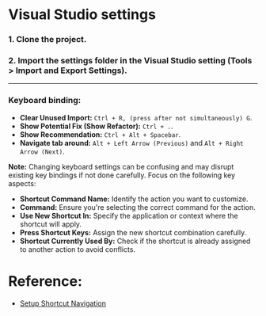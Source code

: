 # Visual Studio settings

### 1. Clone the project.

### 2. Import the settings folder in the Visual Studio setting (Tools > Import and Export Settings).

---

### Keyboard binding:

- **Clear Unused Import:** `Ctrl + R, (press after not simultaneously) G`.
- **Show Potential Fix (Show Refactor):** `Ctrl + .`.
- **Show Recommendation:** `Ctrl + Alt + Spacebar`.
- **Navigate tab around:** `Alt + Left Arrow (Previous)` and `Alt + Right Arrow (Next)`.

**Note:** Changing keyboard settings can be confusing and may disrupt existing key bindings if not done carefully. Focus on the following key aspects:

- **Shortcut Command Name:** Identify the action you want to customize.
- **Command:** Ensure you're selecting the correct command for the action.
- **Use New Shortcut In:** Specify the application or context where the shortcut will apply.
- **Press Shortcut Keys:** Assign the new shortcut combination carefully.
- **Shortcut Currently Used By:** Check if the shortcut is already assigned to another action to avoid conflicts.

# Reference:

- [Setup Shortcut Navigation](https://superuser.com/a/1781726)
